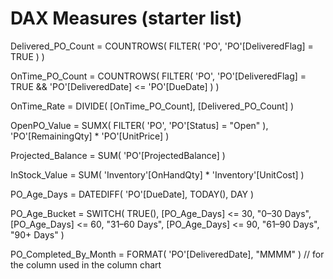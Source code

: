 # DAX Measures (starter list)

Delivered_PO_Count =
    COUNTROWS( FILTER( 'PO', 'PO'[DeliveredFlag] = TRUE ) )

OnTime_PO_Count =
    COUNTROWS(
        FILTER(
            'PO',
            'PO'[DeliveredFlag] = TRUE
            && 'PO'[DeliveredDate] <= 'PO'[DueDate]
        )
    )

OnTime_Rate =
    DIVIDE( [OnTime_PO_Count], [Delivered_PO_Count] )

OpenPO_Value =
    SUMX(
        FILTER( 'PO', 'PO'[Status] = "Open" ),
        'PO'[RemainingQty] * 'PO'[UnitPrice]
    )

Projected_Balance =
    SUM( 'PO'[ProjectedBalance] )

InStock_Value =
    SUM( 'Inventory'[OnHandQty] * 'Inventory'[UnitCost] )

PO_Age_Days =
    DATEDIFF( 'PO'[DueDate], TODAY(), DAY )

PO_Age_Bucket =
    SWITCH(
        TRUE(),
        [PO_Age_Days] <= 30, "0–30 Days",
        [PO_Age_Days] <= 60, "31–60 Days",
        [PO_Age_Days] <= 90, "61–90 Days",
        "90+ Days"
    )

PO_Completed_By_Month =
    FORMAT( 'PO'[DeliveredDate], "MMMM" )   // for the column used in the column chart
